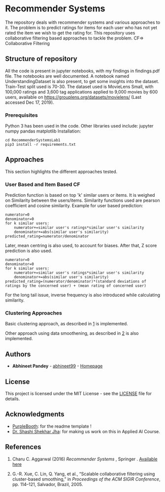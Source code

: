 # Recommender Systems

The repository deals with recommender systems and various approaches to it. The problem is to predict ratings for items for each user who has not yet rated the item we wish to get the rating for. This repository uses collaborative filtering based approaches to tackle the problem.
CF=> Collaborative Filtering

## Structure of repository
All the code is present in jupyter notebooks, with my findings in findings.pdf file. The notebooks are well documented. A notebook named UnderstandingDataset is also present, to get some insights into the dataset. Train-Test split used is 70-30.
The dataset used is MovieLens Small, with 100,000 ratings and 3,600 tag applications applied to 9,000 movies by 600 users, available on https://grouplens.org/datasets/movielens/ (Last accessed Dec 17, 2019).


### Prerequisites

Python 3 has been used in the code.
Other libraries used include:
jupyter
numpy
pandas
matplotlib
Installation:

```
cd RecommenderSystemsLab1
pip3 install -r requirements.txt
```



## Approaches

This section highlights the different approaches tested.

### User Based and Item Based CF

Prediction function is based on top 'k' similar users or items. It is weighed on Similarity between the users/items. Similarity functions used are pearson coefficient and cosine similarity. 
Example for user based prediction:

```
numerator=0
denominator=0
for k similar users:
	numerator+=similar user's ratings*similar user's similarity
	denominator+=abs(similar user's similarity)
predicted_rating=numerator/denominator
```

Later, mean centring is also used, to account for biases.
After that, Z score prediction is also used.

```
numerator=0
denominator=0
for k similar users:
	numerator+=similar user's ratings*similar user's similarity
	denominator+=abs(similar user's similarity)
predicted_rating=(numerator/denominator)*(standard deviations of ratings by the concerned user) + (mean rating of concerned user)
```

For the long tail issue, inverse frequency is also introduced while calculating similarity.




### Clustering Approaches

Basic clustering approach, as described in [1](https://github.com/abhineet99/cs529/#references) is implemented.

Other approach using data smoothening, as described in [2](https://github.com/abhineet99/cs529/#references) is also implemented.



## Authors

* **Abhineet Pandey**  - [abhineet99](https://github.com/abhineet99) - [Homepage](https://abhineet99.github.io/)


## License

This project is licensed under the MIT License - see the [LICENSE](LICENSE) file for details.

## Acknowledgments

* [PurpleBooth](https://github.com/PurpleBooth): for the readme template !
* [Dr. Shashi Shekhar Jha](https://sites.google.com/view/shashi-iitrpr/): for making us work on this in Applied AI Course.

## References
1. Charu C. Aggarwal (2016) *Recommender Systems* , Springer . [Available here](https://www.amazon.in/Recommender-Systems-Textbook-Charu-Aggarwal/dp/3319296574/ref=tmm_hrd_swatch_0?_encoding=UTF8&qid=&sr=)

2.  G.-R. Xue, C. Lin, Q. Yang, et al., “Scalable collaborative filtering using cluster-based smoothing,” in *Proceedings of the ACM SIGIR Conference*, pp. 114–121, Salvador, Brazil, 2005.
